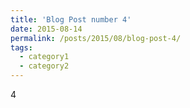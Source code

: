 ```yaml
---
title: 'Blog Post number 4'
date: 2015-08-14
permalink: /posts/2015/08/blog-post-4/
tags:
  - category1
  - category2
---
```


4